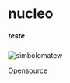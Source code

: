 # nucleo

##### teste

![simbolomatew](https://user-images.githubusercontent.com/24817724/187163783-757b3665-3170-476c-b2e8-430ca2b2d7cd.png)



Opensource
